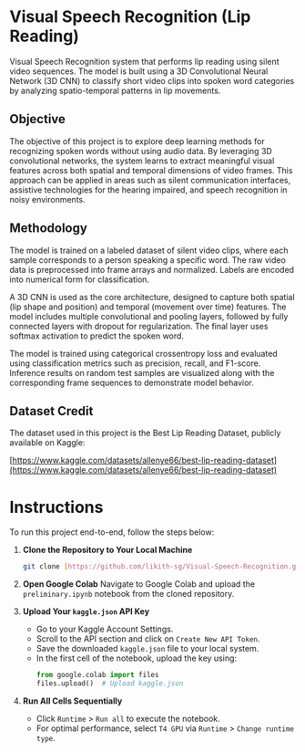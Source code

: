 # Visual Speech Recognition (Lip Reading)

Visual Speech Recognition system that performs lip reading using silent video sequences. The model is built using a 3D Convolutional Neural Network (3D CNN) to classify short video clips into spoken word categories by analyzing spatio-temporal patterns in lip movements.

## Objective

The objective of this project is to explore deep learning methods for recognizing spoken words without using audio data. By leveraging 3D convolutional networks, the system learns to extract meaningful visual features across both spatial and temporal dimensions of video frames. This approach can be applied in areas such as silent communication interfaces, assistive technologies for the hearing impaired, and speech recognition in noisy environments.

## Methodology

The model is trained on a labeled dataset of silent video clips, where each sample corresponds to a person speaking a specific word. The raw video data is preprocessed into frame arrays and normalized. Labels are encoded into numerical form for classification.

A 3D CNN is used as the core architecture, designed to capture both spatial (lip shape and position) and temporal (movement over time) features. The model includes multiple convolutional and pooling layers, followed by fully connected layers with dropout for regularization. The final layer uses softmax activation to predict the spoken word.

The model is trained using categorical crossentropy loss and evaluated using classification metrics such as precision, recall, and F1-score. Inference results on random test samples are visualized along with the corresponding frame sequences to demonstrate model behavior.

## Dataset Credit

The dataset used in this project is the Best Lip Reading Dataset, publicly available on Kaggle:

[https://www.kaggle.com/datasets/allenye66/best-lip-reading-dataset](https://www.kaggle.com/datasets/allenye66/best-lip-reading-dataset)

# Instructions

To run this project end-to-end, follow the steps below:

1.  **Clone the Repository to Your Local Machine**
    ```bash
    git clone [https://github.com/likith-sg/Visual-Speech-Recognition.git](https://github.com/likith-sg/Visual-Speech-Recognition.git)
    ```

2.  **Open Google Colab**
    Navigate to Google Colab and upload the `preliminary.ipynb` notebook from the cloned repository.

3.  **Upload Your `kaggle.json` API Key**
    - Go to your Kaggle Account Settings.
    - Scroll to the API section and click on `Create New API Token`.
    - Save the downloaded `kaggle.json` file to your local system.
    - In the first cell of the notebook, upload the key using:
      ```python
      from google.colab import files
      files.upload()  # Upload kaggle.json
      ```

4.  **Run All Cells Sequentially**
    - Click `Runtime` > `Run all` to execute the notebook.
    - For optimal performance, select `T4 GPU` via `Runtime` > `Change runtime type`.
